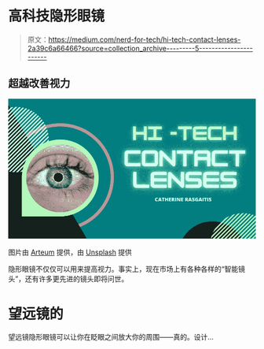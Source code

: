 # 高科技隐形眼镜

> 原文：<https://medium.com/nerd-for-tech/hi-tech-contact-lenses-2a39c6a66466?source=collection_archive---------5----------------------->

## 超越改善视力

![](img/c4e9715f31a6cf7aa73071b0b478142b.png)

图片由 [Arteum](https://unsplash.com/@arteum) 提供，由 [Unsplash](https://unsplash.com/photos/7H41oiADqqg) 提供

隐形眼镜不仅仅可以用来提高视力。事实上，现在市场上有各种各样的“智能镜头”，还有许多更先进的镜头即将问世。

# 望远镜的

望远镜隐形眼镜可以让你在眨眼之间放大你的周围——真的。设计…
